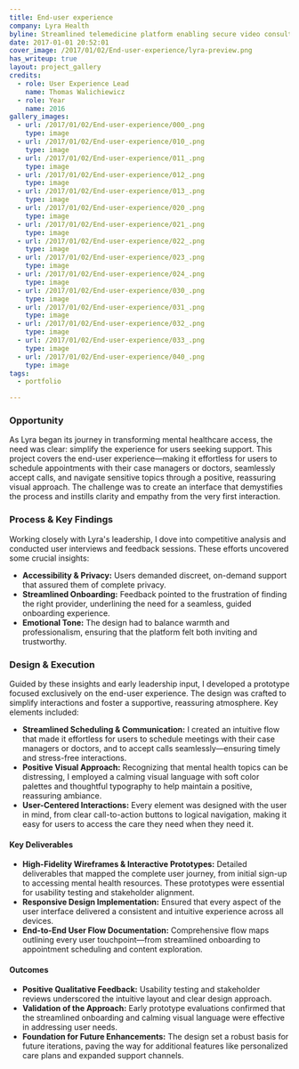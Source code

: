 ```yaml
---
title: End-user experience
company: Lyra Health
byline: Streamlined telemedicine platform enabling secure video consultations and care coordination between patients and healthcare providers
date: 2017-01-01 20:52:01
cover_image: /2017/01/02/End-user-experience/lyra-preview.png
has_writeup: true
layout: project_gallery
credits:
  - role: User Experience Lead
    name: Thomas Walichiewicz
  - role: Year
    name: 2016
gallery_images:
  - url: /2017/01/02/End-user-experience/000_.png
    type: image
  - url: /2017/01/02/End-user-experience/010_.png
    type: image
  - url: /2017/01/02/End-user-experience/011_.png
    type: image
  - url: /2017/01/02/End-user-experience/012_.png
    type: image
  - url: /2017/01/02/End-user-experience/013_.png
    type: image
  - url: /2017/01/02/End-user-experience/020_.png
    type: image
  - url: /2017/01/02/End-user-experience/021_.png
    type: image
  - url: /2017/01/02/End-user-experience/022_.png
    type: image
  - url: /2017/01/02/End-user-experience/023_.png
    type: image
  - url: /2017/01/02/End-user-experience/024_.png
    type: image
  - url: /2017/01/02/End-user-experience/030_.png
    type: image
  - url: /2017/01/02/End-user-experience/031_.png
    type: image
  - url: /2017/01/02/End-user-experience/032_.png
    type: image
  - url: /2017/01/02/End-user-experience/033_.png
    type: image
  - url: /2017/01/02/End-user-experience/040_.png
    type: image
tags:
  - portfolio

---
```


### Opportunity

As Lyra began its journey in transforming mental healthcare access, the need was clear: simplify the experience for users seeking support. This project covers the end-user experience—making it effortless for users to schedule appointments with their case managers or doctors, seamlessly accept calls, and navigate sensitive topics through a positive, reassuring visual approach. The challenge was to create an interface that demystifies the process and instills clarity and empathy from the very first interaction.

### Process & Key Findings

Working closely with Lyra's leadership, I dove into competitive analysis and conducted user interviews and feedback sessions. These efforts uncovered some crucial insights:

- **Accessibility & Privacy:** Users demanded discreet, on-demand support that assured them of complete privacy.
- **Streamlined Onboarding:** Feedback pointed to the frustration of finding the right provider, underlining the need for a seamless, guided onboarding experience.
- **Emotional Tone:** The design had to balance warmth and professionalism, ensuring that the platform felt both inviting and trustworthy.

### Design & Execution

Guided by these insights and early leadership input, I developed a prototype focused exclusively on the end-user experience. The design was crafted to simplify interactions and foster a supportive, reassuring atmosphere. Key elements included:

- **Streamlined Scheduling & Communication:** I created an intuitive flow that made it effortless for users to schedule meetings with their case managers or doctors, and to accept calls seamlessly—ensuring timely and stress-free interactions.
- **Positive Visual Approach:** Recognizing that mental health topics can be distressing, I employed a calming visual language with soft color palettes and thoughtful typography to help maintain a positive, reassuring ambiance.
- **User-Centered Interactions:** Every element was designed with the user in mind, from clear call-to-action buttons to logical navigation, making it easy for users to access the care they need when they need it.

#### Key Deliverables

- **High-Fidelity Wireframes & Interactive Prototypes:** Detailed deliverables that mapped the complete user journey, from initial sign-up to accessing mental health resources. These prototypes were essential for usability testing and stakeholder alignment.
- **Responsive Design Implementation:** Ensured that every aspect of the user interface delivered a consistent and intuitive experience across all devices.
- **End-to-End User Flow Documentation:** Comprehensive flow maps outlining every user touchpoint—from streamlined onboarding to appointment scheduling and content exploration.

#### Outcomes

- **Positive Qualitative Feedback:** Usability testing and stakeholder reviews underscored the intuitive layout and clear design approach.
- **Validation of the Approach:** Early prototype evaluations confirmed that the streamlined onboarding and calming visual language were effective in addressing user needs.
- **Foundation for Future Enhancements:** The design set a robust basis for future iterations, paving the way for additional features like personalized care plans and expanded support channels.
